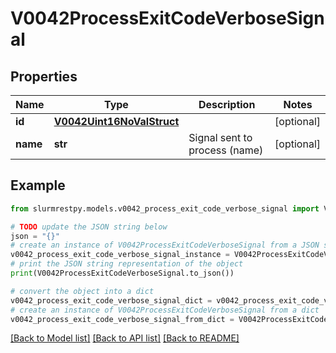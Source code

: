 # V0042ProcessExitCodeVerboseSignal


## Properties

Name | Type | Description | Notes
------------ | ------------- | ------------- | -------------
**id** | [**V0042Uint16NoValStruct**](V0042Uint16NoValStruct.md) |  | [optional]
**name** | **str** | Signal sent to process (name) | [optional]

## Example

```python
from slurmrestpy.models.v0042_process_exit_code_verbose_signal import V0042ProcessExitCodeVerboseSignal

# TODO update the JSON string below
json = "{}"
# create an instance of V0042ProcessExitCodeVerboseSignal from a JSON string
v0042_process_exit_code_verbose_signal_instance = V0042ProcessExitCodeVerboseSignal.from_json(json)
# print the JSON string representation of the object
print(V0042ProcessExitCodeVerboseSignal.to_json())

# convert the object into a dict
v0042_process_exit_code_verbose_signal_dict = v0042_process_exit_code_verbose_signal_instance.to_dict()
# create an instance of V0042ProcessExitCodeVerboseSignal from a dict
v0042_process_exit_code_verbose_signal_from_dict = V0042ProcessExitCodeVerboseSignal.from_dict(v0042_process_exit_code_verbose_signal_dict)
```
[[Back to Model list]](../README.md#documentation-for-models) [[Back to API list]](../README.md#documentation-for-api-endpoints) [[Back to README]](../README.md)


